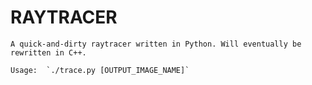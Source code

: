 

RAYTRACER
=========

    A quick-and-dirty raytracer written in Python. Will eventually be rewritten in C++.

    Usage:  `./trace.py [OUTPUT_IMAGE_NAME]`

